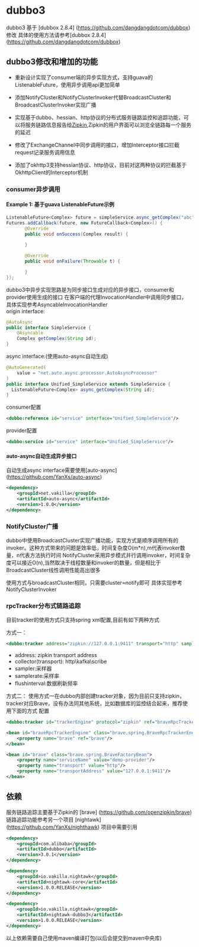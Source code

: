 # dubbo3

dubbo3 基于 [dubbox 2.8.4] (https://github.com/dangdangdotcom/dubbox) 修改
具体的使用方法请参考[dubbox 2.8.4] (https://github.com/dangdangdotcom/dubbox)

## dubbo3修改和增加的功能

* 重新设计实现了consumer端的异步实现方式，支持guava的ListenableFuture，使用异步调用api更加简单

* 添加NotifyCluster和NotifyClusterInvoker代替BroadcastCluster和BroadcastClusterInvoker实现广播

* 实现基于dubbo、hessian、http协议的分布式服务链路监控和追踪功能，可以将服务链路信息报告给[Zipkin](http://zipkin.io/),Zipkin的用户界面可以浏览全链路每一个服务的延迟

* 修改了ExchangeChannel中同步调用的接口，增加Interceptor接口拦截request记录服务调用信息

* 添加了okhttp3支持hessian协议、http协议，目前对这两种协议的拦截基于OkhttpClient的Interceptor机制

### consumer异步调用

#### Example 1: 基于guava ListenableFuture示例
```java
ListenableFuture<Complex> future = simpleService.async_getComplex("abc");
Futures.addCallback(future, new FutureCallback<Complex>() {
       @Override
       public void onSuccess(Complex result) {
                
       }

       @Override
       public void onFailure(Throwable t) {

       }
});
```
dubbo3中异步实现思路是为同步接口生成对应的异步接口，consumer和provider使用生成的接口
在客户端的代理InvocationHandler中调用同步接口， 具体实现参考AsyncableInvocationHandler  
origin interface:  
```java
@AutoAsync
public interface SimpleService {
    @Asyncable
    Complex getComplex(String id);  
}
```
async interface:(使用auto-async自动生成)
```java
@AutoGenerated(
    value = "net.auto.async.processor.AutoAsyncProcessor"
)
public interface Unified_SimpleService extends SimpleService {
  ListenableFuture<Complex> async_getComplex(String id);
}
```
consumer配置
```xml
<dubbo:reference id="service" interface="Unified_SimpleService"/>
```
provider配置
```xml
<dubbo:service id="service" interface="Unified_SimpleService"/>
```

#### auto-async自动生成异步接口
自动生成async interface需要使用[auto-async] (https://github.com/YanXs/auto-async)
```xml
<dependency>
    <groupId>net.vakilla</groupId>
    <artifactId>auto-async</artifactId>
    <version>1.0.0</version>
</dependency>
```
### NotifyCluster广播
dubbo中使用BroadcastCluster实现广播功能，实现方式是顺序调用所有的invoker。这种方式带来的问题是效率低，时间复杂度O(m*n),m代表invoker数量，n代表方法执行时间
NotifyCluster采用异步模式并行调用invoker，时间复杂度可以接近O(n),当然取决于线程数量和invoker的数量，但是相比于BroadcastCluster线性调用性能高出很多

使用方式与broadcastCluster相同，只需要cluster=notify即可
具体实现参考NotifyClusterInvoker


### rpcTracker分布式链路追踪

目前tracker的使用方式只支持spring xml配置,目前有如下两种方式

方式一：
```xml
<dubbo:tracker address="zipkin://127.0.0.1:9411" transport="http" sampler="counting" samplerate="1.0" flushinterval="2"/>
```

* address: zipkin transport address
* collector(transport): http\kafka\scribe
* sampler:采样器
* samplerate:采样率
* flushinterval:数据刷新频率

方式二：
使用方式一在dubbo内部创建tracker对象，因为目前只支持zipkin，tracker对应Brave，没有办法同其他系统，比如数据库的监控结合起来，推荐使用下面的方式
配置

```xml
<dubbo:tracker id="trackerEngine" protocol="zipkin" ref="braveRpcTrackerEngine"/>

<bean id="braveRpcTrackerEngine" class="brave.spring.BraveRpcTrackerEngineFactoryBean">
    <property name="brave" ref="brave"/>
</bean>

<bean id="brave" class="brave.spring.BraveFactoryBean">
    <property name="serviceName" value="demo-provider"/>
    <property name="transport" value="http"/>
    <property name="transportAddress" value="127.0.0.1:9411"/>
</bean>
```


## 依赖

服务链路追踪主要基于Zipkin的 [brave] (https://github.com/openzipkin/brave)
链路追踪功能参考另一个项目 [nightawk] (https://github.com/YanXs/nighthawk)
项目中需要引用

```xml
<dependency>
    <groupId>com.alibaba</groupId>
    <artifactId>dubbo</artifactId>
    <version>3.0.1</version>
</dependency>

<dependency>
    <groupId>io.vakilla.nightawk</groupId>
    <artifactId>nightawk-core</artifactId>
    <version>1.0.0.RELEASE</version>
</dependency>

<dependency>
    <groupId>io.vakilla.nightawk</groupId>
    <artifactId>nightawk-dubbo3</artifactId>
    <version>1.0.0.RELEASE</version>
</dependency>
```

以上依赖需要自己使用maven编译打包(以后会提交到maven中央库)



